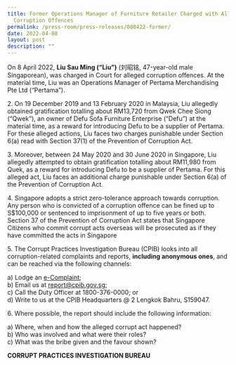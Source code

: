 ```yaml
---
title: Former Operations Manager of Furniture Retailer Charged with Alleged
  Corruption Offences
permalink: /press-room/press-releases/080422-former/
date: 2022-04-08
layout: post
description: ""
---
```

On 8 April 2022, **Liu Sau Ming (“Liu”)** (刘昭铭, 47-year-old male Singaporean), was charged in Court for alleged corruption offences. At the material time, Liu was an Operations Manager of Pertama Merchandising Pte Ltd (“Pertama”). 

2\.	On 19 December 2019 and 13 February 2020 in Malaysia, Liu allegedly obtained gratification totalling about RM13,720 from Qwek Chee Siong (“Qwek”), an owner of Defu Sofa Furniture Enterprise (“Defu”) at the material time, as a reward for introducing Defu to be a supplier of Pertama. For these alleged actions, Liu faces two charges punishable under Section 6(a) read with Section 37(1) of the Prevention of Corruption Act.

3\.	Moreover, between 24 May 2020 and 30 June 2020 in Singapore, Liu allegedly attempted to obtain gratification totalling about RM11,980 from Quek, as a reward for introducing Defu to be a supplier of Pertama. For this alleged act, Liu faces an additional charge punishable under Section 6(a) of the Prevention of Corruption Act.

4\.	Singapore adopts a strict zero-tolerance approach towards corruption. Any person who is convicted of a corruption offence can be fined up to S$100,000 or sentenced to imprisonment of up to five years or both. Section 37 of the Prevention of Corruption Act states that Singapore Citizens who commit corrupt acts overseas will be prosecuted as if they have committed the acts in Singapore

5\.        The Corrupt Practices Investigation Bureau (CPIB) looks into all corruption-related complaints and reports, **including anonymous ones**, and can be reached via the following channels:

a) Lodge an [e-Complaint](/e-services/e-complaint-for-corrupt-conduct);<br>
b) Email us at <a href="mailto:report@cpib.gov.sg" class="spamspan">report@cpib.gov.sg</a>;<br>
c) Call the Duty Officer at 1800-376-0000; or<br>
d) Write to us at the CPIB Headquarters @ 2 Lengkok Bahru, S159047.

6\.	Where possible, the report should include the following information:

a) Where, when and how the alleged corrupt act happened?<br>
b) Who was involved and what were their roles?<br>
c) What was the bribe given and the favour shown?

**CORRUPT PRACTICES INVESTIGATION BUREAU**